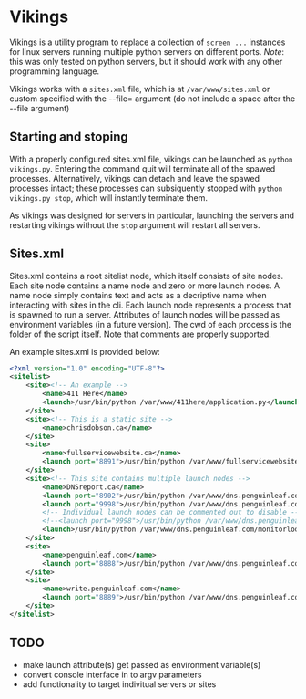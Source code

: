 Vikings
=======

Vikings is a utility program to replace a collection of `screen ...` instances for linux servers running multiple python servers on different ports. 
*Note*: this was only tested on python servers, but it should work with any other programming language.

Vikings works with a `sites.xml` file, which is at `/var/www/sites.xml` or custom specified with the --file= argument (do not include a space after the --file argument)

Starting and stoping
--------------------
With a properly configured sites.xml file, vikings can be launched as `python vikings.py`. Entering the command quit will terminate all of the spawed processes. Alternatively, vikings can detach and leave the spawed processes intact; these processes can subsiquently stopped with `python vikings.py stop`, which will instantly terminate them. 

As vikings was designed for servers in particular, launching the servers and restarting vikings without the `stop` argument will restart all servers.

Sites.xml
---------
Sites.xml contains a root sitelist node, which itself consists of site nodes. Each site node contains a name node and zero or more launch nodes. A name node simply contains text and acts as a decriptive name when interacting with sites in the cli. Each launch node represents a process that is spawned to run a server. Attributes of launch nodes will be passed as environment variables (in a future version). The cwd of each process is the folder of the script itself. Note that comments are properly supported.

An example sites.xml is provided below:
```xml
<?xml version="1.0" encoding="UTF-8"?>
<sitelist>
    <site><!-- An example -->
        <name>411 Here</name>
        <launch>/usr/bin/python /var/www/411here/application.py</launch>
    </site>
    <site><!-- This is a static site -->
        <name>chrisdobson.ca</name>
    </site>
    <site>
        <name>fullservicewebsite.ca</name>
        <launch port="8891">/usr/bin/python /var/www/fullservicewebsite.ca/server.py</launch>
    </site>
    <site><!-- This site contains multiple launch nodes -->
        <name>DNSreport.ca</name>
        <launch port="8902">/usr/bin/python /var/www/dns.penguinleaf.com/webserver.py</launch>
        <launch port="9998">/usr/bin/python /var/www/dns.penguinleaf.com/checkserver.py</launch>
        <!-- Individual launch nodes can be commented out to disable -->
        <!--<launch port="9998">/usr/bin/python /var/www/dns.penguinleaf.com/monitorserver.py</launch>-->
        <launch>/usr/bin/python /var/www/dns.penguinleaf.com/monitorloop.py</launch>
    </site>
    <site>
        <name>penguinleaf.com</name>
        <launch port="8888">/usr/bin/python /var/www/dns.penguinleaf.com/webserver.py</launch>
    </site>
    <site>
        <name>write.penguinleaf.com</name>
        <launch port="8889">/usr/bin/python /var/www/dns.penguinleaf.com/webserver.py</launch>
    </site>
</sitelist>
```

TODO
----

- make launch attribute(s) get passed as environment variable(s)
- convert console interface in to argv parameters
- add functionality to target indivitual servers or sites
